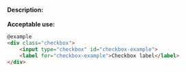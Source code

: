 <b>Description:</b>
<br>
<br>
<b>Acceptable use:</b>

```html
@example
<div class="checkbox">
    <input type="checkbox" id="checkbox-example">
    <label for="checkbox-example">Checkbox label</label>
</div>
```
